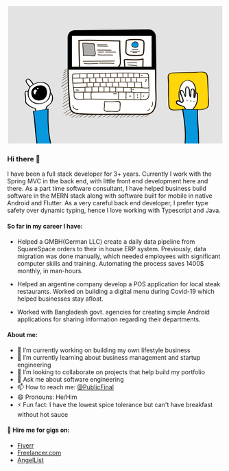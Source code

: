 <p align='center'>
  <img src="https://github.com/shabab477/shabab477/blob/main/web-gif.gif?raw=true" alt="gif of coding in computer"/>
</p>


### Hi there 👋

I have been a full stack developer for 3+ years. Currently I work with the Spring MVC in the back end, with little front end development here and there. As a part time software consultant, I have helped business build software in the MERN stack along with software built for mobile in native Android and Flutter. As a very careful back end developer, I prefer type safety over dynamic typing, hence I love working with Typescript and Java. 

#### So far in my career I have:

- Helped a GMBH(German LLC) create a daily data pipeline from SquareSpace orders to their in house ERP system. Previously, data migration was done manually, which needed employees with significant computer skills and training. Automating the process saves 1400$ monthly, in man-hours.

- Helped an argentine company develop a POS application for local steak restaurants. Worked on building a digital menu during Covid-19 which helped businesses stay afloat.

- Worked with Bangladesh govt. agencies for creating simple Android applications for sharing information regarding their departments.

#### About me:

- 🔭 I’m currently working on building my own lifestyle business
- 🌱 I’m currently learning about business management and startup engineering
- 👯 I’m looking to collaborate on projects that help build my portfolio
- 💬 Ask me about software engineering
- 📫 How to reach me: [@PublicFinal](https://twitter.com/publicfinal) 
- 😄 Pronouns: He/Him
- ⚡ Fun fact: I have the lowest spice tolerance but can't have breakfast without hot sauce 

#### 👔 Hire me for gigs on:
- [Fiverr](https://www.fiverr.com/shababbkarim)
- [Freelancer.com](https://www.freelancer.com.bd/u/shababbkarim)
- [AngelList](https://angel.co/u/shabab-karim-2)
